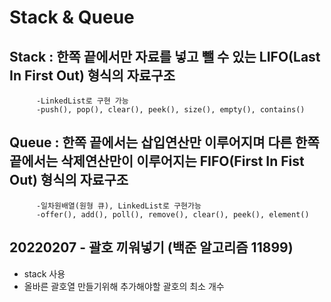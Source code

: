 # Stack & Queue
## Stack : 한쪽 끝에서만 자료를 넣고 뺄 수 있는 LIFO(Last In First Out) 형식의 자료구조
          -LinkedList로 구현 가능
          -push(), pop(), clear(), peek(), size(), empty(), contains()
## Queue : 한쪽 끝에서는 삽입연산만 이루어지며 다른 한쪽 끝에서는 삭제연산만이 이루어지는 FIFO(First In Fist Out) 형식의 자료구조
          -일차원배열(원형 큐), LinkedList로 구현가능
          -offer(), add(), poll(), remove(), clear(), peek(), element()


## 20220207 - 괄호 끼워넣기 (백준 알고리즘 11899)
- stack 사용
- 올바른 괄호열 만들기위해 추가해야할 괄호의 최소 개수
